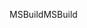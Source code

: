 <span data-ttu-id="35ef9-101">MSBuild</span><span class="sxs-lookup"><span data-stu-id="35ef9-101">MSBuild</span></span>